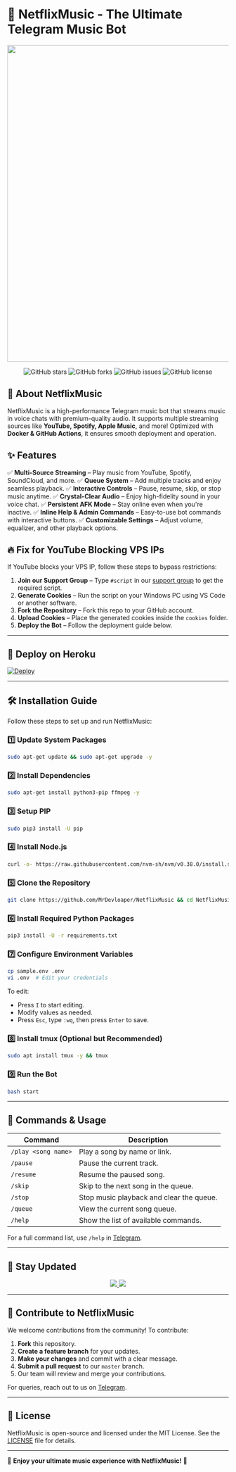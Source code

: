 # 🎵 NetflixMusic - The Ultimate Telegram Music Bot

<p align="center">
  <img src="https://envs.sh/hke.jpg" alt="NetflixMusic Logo" width="1280" height="720">
</p>

<p align="center">
  <img src="https://img.shields.io/github/stars/MrDevloaper/NetflixMusic?style=for-the-badge&color=blue" alt="GitHub stars">
  <img src="https://img.shields.io/github/forks/MrDevloaper/NetflixMusic?style=for-the-badge&color=blue" alt="GitHub forks">
  <img src="https://img.shields.io/github/issues/MrDevloaper/NetflixMusic?style=for-the-badge&color=red" alt="GitHub issues">
  <img src="https://img.shields.io/github/license/MrDevloaper/NetflixMusic?style=for-the-badge&color=green" alt="GitHub license">

</p>

## 🚀 About NetflixMusic
NetflixMusic is a high-performance Telegram music bot that streams music in voice chats with premium-quality audio. It supports multiple streaming sources like **YouTube, Spotify, Apple Music**, and more! Optimized with **Docker & GitHub Actions**, it ensures smooth deployment and operation.

## ✨ Features
✅ **Multi-Source Streaming** – Play music from YouTube, Spotify, SoundCloud, and more.
✅ **Queue System** – Add multiple tracks and enjoy seamless playback.
✅ **Interactive Controls** – Pause, resume, skip, or stop music anytime.
✅ **Crystal-Clear Audio** – Enjoy high-fidelity sound in your voice chat.
✅ **Persistent AFK Mode** – Stay online even when you're inactive.
✅ **Inline Help & Admin Commands** – Easy-to-use bot commands with interactive buttons.
✅ **Customizable Settings** – Adjust volume, equalizer, and other playback options.

## 🔥 Fix for YouTube Blocking VPS IPs
If YouTube blocks your VPS IP, follow these steps to bypass restrictions:
1. **Join our Support Group** – Type `#script` in our [support group](https://t.me/Beats_Support) to get the required script.
2. **Generate Cookies** – Run the script on your Windows PC using VS Code or another software.
3. **Fork the Repository** – Fork this repo to your GitHub account.
4. **Upload Cookies** – Place the generated cookies inside the `cookies` folder.
5. **Deploy the Bot** – Follow the deployment guide below.

---

## 🚀 Deploy on Heroku
[![Deploy](https://www.herokucdn.com/deploy/button.svg)](https://dashboard.heroku.com/new?template=https://github.com/Radhaapi/CrushMusic)

---

## 🛠 Installation Guide
Follow these steps to set up and run NetflixMusic:

### 1️⃣ Update System Packages
```bash
sudo apt-get update && sudo apt-get upgrade -y
```

### 2️⃣ Install Dependencies
```bash
sudo apt-get install python3-pip ffmpeg -y
```

### 3️⃣ Setup PIP
```bash
sudo pip3 install -U pip
```

### 4️⃣ Install Node.js
```bash
curl -o- https://raw.githubusercontent.com/nvm-sh/nvm/v0.38.0/install.sh | bash && source ~/.bashrc && nvm install v18
```

### 5️⃣ Clone the Repository
```bash
git clone https://github.com/MrDevloaper/NetflixMusic && cd NetflixMusic
```

### 6️⃣ Install Required Python Packages
```bash
pip3 install -U -r requirements.txt
```

### 7️⃣ Configure Environment Variables
```bash
cp sample.env .env
vi .env  # Edit your credentials
```
To edit:
- Press `I` to start editing.
- Modify values as needed.
- Press `Esc`, type `:wq`, then press `Enter` to save.

### 8️⃣ Install tmux (Optional but Recommended)
```bash
sudo apt install tmux -y && tmux
```

### 9️⃣ Run the Bot
```bash
bash start
```

---

## 📜 Commands & Usage
| Command              | Description                                      |
|----------------------|--------------------------------------------------|
| `/play <song name>`  | Play a song by name or link.                    |
| `/pause`             | Pause the current track.                         |
| `/resume`           | Resume the paused song.                          |
| `/skip`             | Skip to the next song in the queue.              |
| `/stop`             | Stop music playback and clear the queue.         |
| `/queue`            | View the current song queue.                     |
| `/help`             | Show the list of available commands.              |

For a full command list, use `/help` in [Telegram](https://t.me/Netflix_Musicbot).

---

## 🔄 Stay Updated
<p align="center">
  <a href="https://t.me/Netflix_Music_Support">
    <img src="https://img.shields.io/badge/Join-Support%20Group-blue?style=for-the-badge&logo=telegram">
  </a>
  <a href="https://telegram.me/Beats_Support">
    <img src="https://img.shields.io/badge/Join-Update%20Channel-blue?style=for-the-badge&logo=telegram">
  </a>
</p>

---

## 🤝 Contribute to NetflixMusic
We welcome contributions from the community! To contribute:
1. **Fork** this repository.
2. **Create a feature branch** for your updates.
3. **Make your changes** and commit with a clear message.
4. **Submit a pull request** to our `master` branch.
5. Our team will review and merge your contributions.

For queries, reach out to us on [Telegram](https://t.me/Netflix_Music_Support).

---

## 📜 License
NetflixMusic is open-source and licensed under the MIT License. See the [LICENSE](LICENSE) file for details.

---

💙 **Enjoy your ultimate music experience with NetflixMusic!** 🚀
